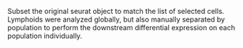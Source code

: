 Subset the original seurat object to match the list of selected cells.
Lymphoids were analyzed globally, but also manually separated by population to perform the downstream differential expression on each population individually.

